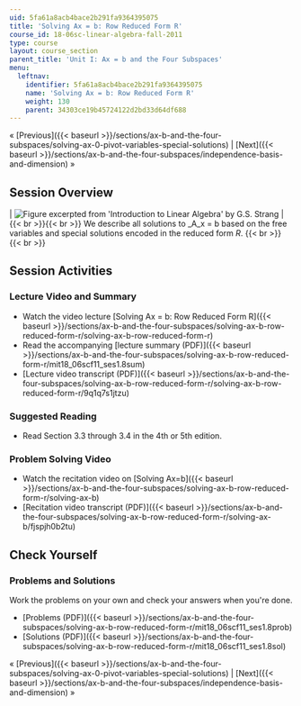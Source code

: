 ```yaml
---
uid: 5fa61a8acb4bace2b291fa9364395075
title: 'Solving Ax = b: Row Reduced Form R'
course_id: 18-06sc-linear-algebra-fall-2011
type: course
layout: course_section
parent_title: 'Unit I: Ax = b and the Four Subspaces'
menu:
  leftnav:
    identifier: 5fa61a8acb4bace2b291fa9364395075
    name: 'Solving Ax = b: Row Reduced Form R'
    weight: 130
    parent: 34303ce19b45724122d2bd33d64df688
---
```


« [Previous]({{< baseurl >}}/sections/ax-b-and-the-four-subspaces/solving-ax-0-pivot-variables-special-solutions) | [Next]({{< baseurl >}}/sections/ax-b-and-the-four-subspaces/independence-basis-and-dimension) »

Session Overview
----------------

| ![Figure excerpted from 'Introduction to Linear Algebra' by G.S. Strang](https://open-learning-course-data-production.s3.amazonaws.com/18-06sc-linear-algebra-fall-2011/d914ed3b6d9685d2b783a4f40fe46f78_1_8.jpg) |  {{< br >}}{{< br >}} We describe all solutions to _A_x = b based on the free variables and special solutions encoded in the reduced form _R_. {{< br >}}{{< br >}}  

Session Activities
------------------

### Lecture Video and Summary

*   Watch the video lecture [Solving Ax = b: Row Reduced Form R]({{< baseurl >}}/sections/ax-b-and-the-four-subspaces/solving-ax-b-row-reduced-form-r/solving-ax-b-row-reduced-form-r)
*   Read the accompanying [lecture summary (PDF)]({{< baseurl >}}/sections/ax-b-and-the-four-subspaces/solving-ax-b-row-reduced-form-r/mit18_06scf11_ses1.8sum)
*   [Lecture video transcript (PDF)]({{< baseurl >}}/sections/ax-b-and-the-four-subspaces/solving-ax-b-row-reduced-form-r/solving-ax-b-row-reduced-form-r/9q1q7s1jtzu)

### Suggested Reading

*   Read Section 3.3 through 3.4 in the 4th or 5th edition.

### Problem Solving Video

*   Watch the recitation video on [Solving Ax=b]({{< baseurl >}}/sections/ax-b-and-the-four-subspaces/solving-ax-b-row-reduced-form-r/solving-ax-b)
*   [Recitation video transcript (PDF)]({{< baseurl >}}/sections/ax-b-and-the-four-subspaces/solving-ax-b-row-reduced-form-r/solving-ax-b/fjspjh0b2tu)

Check Yourself
--------------

### Problems and Solutions

Work the problems on your own and check your answers when you're done.

*   [Problems (PDF)]({{< baseurl >}}/sections/ax-b-and-the-four-subspaces/solving-ax-b-row-reduced-form-r/mit18_06scf11_ses1.8prob)
*   [Solutions (PDF)]({{< baseurl >}}/sections/ax-b-and-the-four-subspaces/solving-ax-b-row-reduced-form-r/mit18_06scf11_ses1.8sol)

« [Previous]({{< baseurl >}}/sections/ax-b-and-the-four-subspaces/solving-ax-0-pivot-variables-special-solutions) | [Next]({{< baseurl >}}/sections/ax-b-and-the-four-subspaces/independence-basis-and-dimension) »